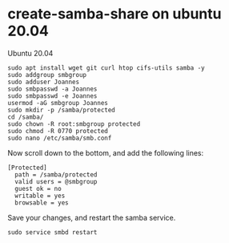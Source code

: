 # create-samba-share on ubuntu 20.04

Ubuntu 20.04

```
sudo apt install wget git curl htop cifs-utils samba -y
sudo addgroup smbgroup
sudo adduser Joannes
sudo smbpasswd -a Joannes
sudo smbpasswd -e Joannes
usermod -aG smbgroup Joannes
sudo mkdir -p /samba/protected
cd /samba/
sudo chown -R root:smbgroup protected
sudo chmod -R 0770 protected
sudo nano /etc/samba/smb.conf
```
Now scroll down to the bottom, and add the following lines:

```
[Protected]
  path = /samba/protected
  valid users = @smbgroup
  guest ok = no
  writable = yes
  browsable = yes
```

Save your changes, and restart the samba service.

```
sudo service smbd restart
```
